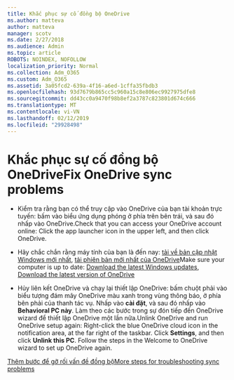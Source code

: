 ```yaml
---
title: Khắc phục sự cố đồng bộ OneDrive
ms.author: matteva
author: matteva
manager: scotv
ms.date: 2/27/2018
ms.audience: Admin
ms.topic: article
ROBOTS: NOINDEX, NOFOLLOW
localization_priority: Normal
ms.collection: Adm_O365
ms.custom: Adm_O365
ms.assetid: 3a05fcd2-639a-4f16-a6ed-1cffa35fbdb3
ms.openlocfilehash: 93d7679b865cc5c960a15c8e806ec9927975dfe8
ms.sourcegitcommit: dd43cc0a9470f98b8ef2a3787c823801d674c666
ms.translationtype: MT
ms.contentlocale: vi-VN
ms.lasthandoff: 02/12/2019
ms.locfileid: "29928498"
---
```

# <a name="fix-onedrive-sync-problems"></a><span data-ttu-id="c65c1-102">Khắc phục sự cố đồng bộ OneDrive</span><span class="sxs-lookup"><span data-stu-id="c65c1-102">Fix OneDrive sync problems</span></span>

- <span data-ttu-id="c65c1-103">Kiểm tra rằng bạn có thể truy cập vào OneDrive của bạn tài khoản trực tuyến: bấm vào biểu ứng dụng phóng ở phía trên bên trái, và sau đó nhấp vào OneDrive.</span><span class="sxs-lookup"><span data-stu-id="c65c1-103">Check that you can access your OneDrive account online: Click the app launcher icon in the upper left, and then click OneDrive.</span></span>
    
- <span data-ttu-id="c65c1-104">Hãy chắc chắn rằng máy tính của bạn là đến nay: [tải về bản cập nhật Windows mới nhất](http://go.microsoft.com/fwlink/p/?LinkId=825773), [tải phiên bản mới nhất của OneDrive](https://go.microsoft.com/fwlink/p/?linkid=844652)</span><span class="sxs-lookup"><span data-stu-id="c65c1-104">Make sure your computer is up to date: [Download the latest Windows updates](http://go.microsoft.com/fwlink/p/?LinkId=825773), [Download the latest version of OneDrive](https://go.microsoft.com/fwlink/p/?linkid=844652)</span></span>
    
- <span data-ttu-id="c65c1-p101">Hủy liên kết OneDrive và chạy lại thiết lập OneDrive: bấm chuột phải vào biểu tượng đám mây OneDrive màu xanh trong vùng thông báo, ở phía bên phải của thanh tác vụ. Nhấp vào **cài đặt**, và sau đó nhấp vào **Behavioral PC này**. Làm theo các bước trong sự đón tiếp đến OneDrive wizard để thiết lập OneDrive một lần nữa.</span><span class="sxs-lookup"><span data-stu-id="c65c1-p101">Unlink OneDrive and run OneDrive setup again: Right-click the blue OneDrive cloud icon in the notification area, at the far right of the taskbar. Click **Settings**, and then click **Unlink this PC**. Follow the steps in the Welcome to OneDrive wizard to set up OneDrive again.</span></span>
    
[<span data-ttu-id="c65c1-108">Thêm bước để gỡ rối vấn đề đồng bộ</span><span class="sxs-lookup"><span data-stu-id="c65c1-108">More steps for troubleshooting sync problems</span></span>](https://go.microsoft.com/fwlink/?linkid=866431)
  

